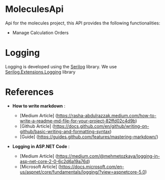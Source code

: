 # MoleculesApi
Api for the molecules project, this API provides the following functionalities:

- Manage Calculation Orders


# Logging

Logging is developed using the [Serilog](https://serilog.net/) library.
We use [Serilog.Extensions.Logging](https://github.com/serilog/serilog-extensions-logging) library


# References
- **How to write markdown** :
	- [Medium Article] (https://rasha-abdulrazzak.medium.com/how-to-write-a-readme-md-file-for-your-project-82ffd02c4d9b)
	- [Github Article] (https://docs.github.com/en/github/writing-on-github/basic-writing-and-formatting-syntax)
	- [Guide] (https://guides.github.com/features/mastering-markdown/)

- **Logging in ASP.NET Code** :
	- [Medium Article] (https://medium.com/@mehmetozkaya/logging-in-asp-net-core-2-0-6c2d6a19a76d)
	- [Microsoft Article] (https://docs.microsoft.com/en-us/aspnet/core/fundamentals/logging/?view=aspnetcore-5.0)
